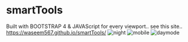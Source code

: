 # smartTools
Built with BOOTSTRAP 4 &amp; JAVAScript for every viewport..
see this site.. https://waseem567.github.io/smartTools/
![night](https://user-images.githubusercontent.com/90834559/137785266-67f8598d-31cf-42f5-a963-da12a58d0b1e.png)
![mobile](https://user-images.githubusercontent.com/90834559/137785297-be73cefb-d908-4fb8-8478-a6a24184a3da.png)
![daymode](https://user-images.githubusercontent.com/90834559/137785318-38b62d8e-1e25-4d5c-b98d-6caa3aefa749.png)
